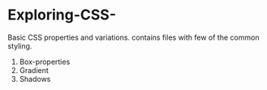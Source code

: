 # Exploring-CSS-
Basic CSS properties and variations.
contains files with few of the common styling.
1. Box-properties
2. Gradient
3. Shadows
